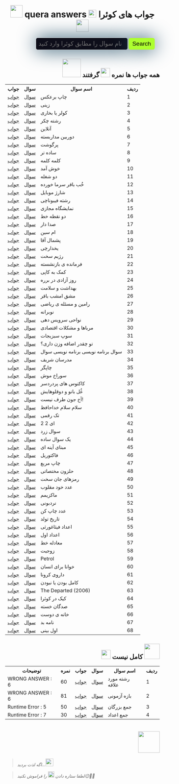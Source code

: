 <h1 align="center" id=1>
<img src="https://media.giphy.com/media/clOgAGJ5iR1RVx5GUl/giphy.gif?cid=ecf05e47wx5oexkqui58zx1ua13127dyhaft8rjcyezpbosd&ep=v1_stickers_search&rid=giphy.gif&ct=s" width=40> quera answers <img src="https://media.giphy.com/media/StENQhZxBZkBqm8kcP/giphy.gif" width=25> جواب های کوئرا <img src="https://media.giphy.com/media/pzSPkg0mIdpSPO3sD5/giphy.gif?cid=ecf05e47aaxaq7f5naec8uwbq9af17lyr8e1qcwlfd7crref&ep=v1_stickers_search&rid=giphy.gif&ct=s" width=40>
</h1>

<html>
    <head>
        <meta charset="UTF-8">
        <meta name="viewport" content="width=device-width, initial-scale=1.0">
        <title>GitHub amir-v-z</title>
        <style>
            .search-container {
                display: flex;
                align-items: center;
            }
            .search-input {
                width: 300px;
                padding: 8px;
                border: 1px solid #ccc;
                border-radius: 4px;
                font-size: 1.2rem;
                border-radius: 0.4rem;
                background-color: rgb(14, 14, 26);
                color: white;
                box-shadow: 0px 0px 60px #1f4c65;
            }
            .search-button {
                background-color: greenyellow;
                color: black;
                border: none;
                border-radius: 0.4rem;
                padding: 8px 12px;
                cursor: pointer;
                margin-left: 3px;
                font-size: 1.2rem;
                box-shadow: 0px 0px 60px #1f4c65;
            }
        </style>
    </head>
    <body>
        <div class="search-container" style="margin-left: 100px">
            <input type="text" id="searchInput" class="search-input" placeholder="نام سوال را مطابق کوئرا وارد کنید">
            <button id="searchButton" class="search-button">Search</button>
        </div>
        <div id="searchResults">
        </div>
        <script>
            const searchInput = document.getElementById('searchInput');
            const searchButton = document.getElementById('searchButton');
            const searchResults = document.getElementById('searchResults');
            const contentData = [
                '<a href="https://github.com/amir-v-z/Quera-answers/blob/main/Quera_Solved/chap_bar_aks.java">چاپ بر عکس</a>',
                '<a href="https://github.com/amir-v-z/Quera-answers/blob/main/Quera_Solved/ziny.java">زینی</a>',
                '<a href="https://github.com/amir-v-z/Quera-answers/blob/main/Quera_Solved/kooler_ya_bokhari.java">کولر یا بخاری</a>',
                '<a href="https://github.com/amir-v-z/Quera-answers/blob/main/Quera_Solved/reshteh_cheker.java">رشته چکر</a>',
                '<a href="https://github.com/amir-v-z/Quera-answers/blob/main/Quera_Solved/online.java">آنلاین</a>',
                '<a href="https://github.com/amir-v-z/Quera-answers/blob/main/Quera_Solved/dorbin_madar_baste.java">دوربین مداربسته</a>',
                '<a href="https://github.com/amir-v-z/Quera-answers/blob/main/Quera_Solved/por_ghosht.java">پرگوشت</a>',
                '<a href="https://github.com/amir-v-z/Quera-answers/blob/main/Quera_Solved/sade_tar.java">ساده تر</a>',
                '<a href="https://github.com/amir-v-z/Quera-answers/blob/main/Quera_Solved/kalameh_kalameh.java">کلمه کلمه</a>',
                '<a href="https://github.com/amir-v-z/Quera-answers/blob/main/Quera_Solved/khosh_amad.java">خوش آمد</a>',
                '<a href="https://github.com/amir-v-z/Quera-answers/blob/main/Quera_Solved/do_shoghleh.java">دو شغله</a>',
                '<a href="https://github.com/amir-v-z/Quera-answers/blob/main/Quera_Solved/khob_bagher_sarma_khordeh.java">خب باقر سرما خورده</a>',
                '<a href="https://github.com/amir-v-z/Quera-answers/blob/main/Quera_Solved/sharzh_mobile.java">شارژ موبایل</a>',
                '<a href="https://github.com/amir-v-z/Quera-answers/blob/main/Quera_Solved/reshteh_fibonachi.java">رشته فیبوناچی</a>',
                '<a href="https://github.com/amir-v-z/Quera-answers/blob/main/Quera_Solved/namayeshgah_majazi.java">نمایشگاه مجازی</a>',
                '<a href="https://github.com/amir-v-z/Quera-answers/blob/main/Quera_Solved/do_noghte_khat.java">دو نقطه خط</a>',
                '<a href="https://github.com/amir-v-z/Quera-answers/blob/main/Quera_Solved/sedadar.java">صدا دار</a>',
                '<a href="https://github.com/amir-v-z/Quera-answers/blob/main/Quera_Solved/om_sin.java">ام سین</a>',
                '<a href="https://github.com/amir-v-z/Quera-answers/blob/main/Quera_Solved/pashmal_agha.java">پشمال آقا</a>',
                '<a href="https://github.com/amir-v-z/Quera-answers/blob/main/Quera_Solved/yakhdarchi.java">یخدارچی</a>',
                '<a href="https://github.com/amir-v-z/Quera-answers/blob/main/Quera_Solved/rezhim_sakht.java">رژیم سخت</a>',
                '<a href="https://github.com/amir-v-z/Quera-answers/blob/main/Quera_Solved/farmandeh_bazneshasteh.java">فرمانده ی بازنشسته</a>',
                '<a href="https://github.com/amir-v-z/Quera-answers/blob/main/Quera_Solved/komak_be_kapy.java">کمک به کاپی</a>',
                '<a href="https://github.com/amir-v-z/Quera-answers/blob/main/Quera_Solved/roz_azadi_bayan_dar_barareh.java">روز آزادی در برره</a>',
                '<a href="https://github.com/amir-v-z/Quera-answers/blob/main/Quera_Solved/behdasht_va_salamat.java">بهداشت و سلامت</a>',
                '<a href="https://github.com/amir-v-z/Quera-answers/blob/main/Quera_Solved/mashgh_emshab_bagher.java">مشق امشب باقر</a>',
                '<a href="https://github.com/amir-v-z/Quera-answers/blob/main/Quera_Solved/ramin_va_masaleh_riyazi.java">رامین و مسئله ریاضی</a>',
                '<a href="https://github.com/amir-v-z/Quera-answers/blob/main/Quera_Solved/nobaraneh.java">نوبرانه</a>',
                '<a href="https://github.com/amir-v-z/Quera-answers/blob/main/Quera_Solved/navahi_service_dehi.java">نواحی سرویس دهی</a>',
                '<a href="https://github.com/amir-v-z/Quera-answers/blob/main/Quera_Solved/morabaha_va_moshkelat_eghtesadi.java">مربا و مشکلات اقتصادی</a>',
                '<a href="https://github.com/amir-v-z/Quera-answers/blob/main/Quera_Solved/sope_sabzijat.java">سوپ سبزیجات</a>',
                '<a href="https://github.com/amir-v-z/Quera-answers/blob/main/Quera_Solved/to_cheghdar_ezafeh_vazn_dari.java">تو چقدر اضافه وزن داری؟</a>',
                '<a href="https://github.com/amir-v-z/Quera-answers/blob/main/Quera_Solved/soal_barname_nevisi_barname_nevisi_soal.java">سوال برنامه نویسی برنامه نویسی سوال</a>',
                '<a href="https://github.com/amir-v-z/Quera-answers/blob/main/Quera_Solved/modaresan_sharif.java">مدرسان شریف</a>',
                '<a href="https://github.com/amir-v-z/Quera-answers/blob/main/Quera_Solved/chapgar.java">چاپگر</a>',
                '<a href="https://github.com/amir-v-z/Quera-answers/blob/main/Quera_Solved/sorakh_mosh.java">سوراخ موش</a>',
                '<a href="https://github.com/amir-v-z/Quera-answers/blob/main/Quera_Solved/kaktos_hay_por_dardsar.java">کاکتوس های پردردسر</a>',
                '<a href="https://github.com/amir-v-z/Quera-answers/blob/main/Quera_Solved/golbano_va_dogholo_hayash.java">غل بانو و دوقلوهایش</a>',
                '<a href="https://github.com/amir-v-z/Quera-answers/blob/main/Quera_Solved/akh_jon_taraf_nist.java">آخ جون طرف نیست!</a>',
                '<a href="https://github.com/amir-v-z/Quera-answers/blob/main/Quera_Solved/salam_salam_khodafez.java">سلام سلام خداحافظ</a>',
                '<a href="https://github.com/amir-v-z/Quera-answers/blob/main/Quera_Solved/tak_raghami.java">تک رقمی</a>',
                '<a href="https://github.com/amir-v-z/Quera-answers/blob/main/Quera_Solved/do_do_ei.java">2 2 ای</a>',
                '<a href="https://github.com/amir-v-z/Quera-answers/blob/main/Quera_Solved/soal_zard.java">سوال زرد</a>',
                '<a href="https://github.com/amir-v-z/Quera-answers/blob/main/Quera_Solved/yek_soal_sade.java">یک سوال ساده</a>',
                '<a href="https://github.com/amir-v-z/Quera-answers/blob/main/Quera_Solved/mabnay_aynei.java">مبنای آینه ای</a>',
                '<a href="https://github.com/amir-v-z/Quera-answers/blob/main/Quera_Solved/factoriel.java">فاکتوریل</a>',
                '<a href="https://github.com/amir-v-z/Quera-answers/blob/main/Quera_Solved/chap_moraba.java">چاپ مربع</a>',
                '<a href="https://github.com/amir-v-z/Quera-answers/blob/main/Quera_Solved/halazon_mokhtasati.java">حلزون مختصاتی</a>',
                '<a href="https://github.com/amir-v-z/Quera-answers/blob/main/Quera_Solved/ramz_hay_jan_sakht.java">رمز های جان سخت</a>',
                '<a href="https://github.com/amir-v-z/Quera-answers/blob/main/Quera_Solved/adad_khod_maghlob.java">عدد خود مقلوب</a>',
                '<a href="https://github.com/amir-v-z/Quera-answers/blob/main/Quera_Solved/maximum.java">ماکزیمم</a>',
                '<a href="https://github.com/amir-v-z/Quera-answers/blob/main/Quera_Solved/nardeboni.java">نردبونی</a>',
                '<a href="https://github.com/amir-v-z/Quera-answers/blob/main/Quera_Solved/adad_chap_kon.java">عدد چاپ کن</a>',
                '<a href="https://github.com/amir-v-z/Quera-answers/blob/main/Quera_Solved/tarikh_tavalod.java">تاریخ تولد</a>',
                '<a href="https://github.com/amir-v-z/Quera-answers/blob/main/Quera_Solved/adad_fisaghoresi.java">اعداد فیثاغورثی</a>',
                '<a href="https://github.com/amir-v-z/Quera-answers/blob/main/Quera_Solved/adad_aval.java">اعداد اول</a>',
                '<a href="https://github.com/amir-v-z/Quera-answers/blob/main/Quera_Solved/moadeleh_khat.java">معادله خط</a>',
                '<a href="https://github.com/amir-v-z/Quera-answers/blob/main/Quera_Solved/zojit.java">زوجیت</a>',
                '<a href="https://github.com/amir-v-z/Quera-answers/blob/main/Quera_Solved/petrol.java">Petrol</a>',
                '<a href="https://github.com/amir-v-z/Quera-answers/blob/main/Quera_Solved/khana_baraye_ensan.java">خوانا برای انسان</a>',
                '<a href="https://github.com/amir-v-z/Quera-answers/blob/main/Quera_Solved/daroy_corona.java">داروی کرونا</a>',
                '<a href="https://github.com/amir-v-z/Quera-answers/blob/main/Quera_Solved/kamel_bodan_ya_nabodan.java">کامل بودن یا نبودن</a>',
                '<a href="https://github.com/amir-v-z/Quera-answers/blob/main/Quera_Solved/the_departed_2006.java">The Departed (2006)</a>',
                '<a href="https://github.com/amir-v-z/Quera-answers/blob/main/Quera_Solved/cake_dar_quera.java">کیک در کوئرا</a>',
                '<a href="https://github.com/amir-v-z/Quera-answers/blob/main/Quera_Solved/sadgan_khaste.java">صدگان خسته</a>',
                '<a href="https://github.com/amir-v-z/Quera-answers/blob/main/Quera_Solved/khaneh_ye_dost.java">خانه ی دوست</a>',
                '<a href="https://github.com/amir-v-z/Quera-answers/blob/main/Quera_Solved/name_bad.java">نامه بد</a>',
                '<a href="https://github.com/amir-v-z/Quera-answers/blob/main/Quera_Solved/aval_biny.java">اول بینی</a>',
            ];
            searchButton.addEventListener('click', () => {
                const searchTerm = searchInput.value.toLowerCase();
                const filteredResults = contentData.filter(item =>
                    item.toLowerCase().includes(searchTerm)
                );
                searchResults.innerHTML = filteredResults.length > 0
                    ? filteredResults.map(result => `<p>${result}</p>`).join('')
                    : '<p>No results found.</p>';
            });
        </script>
    </body>
</html>

<h2 align="right">
<img src="https://media.giphy.com/media/v1.Y2lkPTc5MGI3NjExbDRlbm8wNHd2a3ZndGdqdzJiemFseWY0Z2N1eXNyb2ppam9ua2JhdyZlcD12MV9zdGlja2Vyc19zZWFyY2gmY3Q9cw/MelhioWPAo6k4Q6BTp/giphy.gif" width=60> همه جواب ها نمره <img src="https://media.giphy.com/media/3o7aDfuOPVroMTRjig/giphy.gif" width=30> گرفتند
</h2>

<table>

<th>جواب</th>
<th>سوال</th>
<th>اسم سوال</th>
<th>ردیف</th>

<tr>
<td><a href="https://github.com/amir-v-z/Quera-answers/blob/main/Quera_Solved/chap_bar_aks.java">جواب</td>
<td><a href="https://quera.org/problemset/contest/3405">سوال</td>
<td>چاپ برعکس</td>
<td>1</td>
</tr>

<tr>
<td><a href="https://github.com/amir-v-z/Quera-answers/blob/main/Quera_Solved/ziny.java">جواب</td>
<td><a href="https://quera.org/problemset/contest/33023">سوال</td>
<td>زینی</td>
<td>2</td>
</tr>

<tr>
<td><a href="https://github.com/amir-v-z/Quera-answers/blob/main/Quera_Solved/kooler_ya_bokhari.java">جواب</td>
<td><a href="https://quera.org/problemset/contest/147635">سوال</td>
<td>کولر یا بخاری</td>
<td>3</td>
</tr>

<tr>
<td><a href="https://github.com/amir-v-z/Quera-answers/blob/main/Quera_Solved/reshteh_cheker.java">جواب</td>
<td><a href="https://quera.org/problemset/contest/106795">سوال</td>
<td>رشته چکر</td>
<td>4</td>
</tr>

<tr>
<td><a href="https://github.com/amir-v-z/Quera-answers/blob/main/Quera_Solved/online.java">جواب</td>
<td><a href="https://quera.org/problemset/contest/140038">سوال</td>
<td>آنلاین</td>
<td>5</td>
</tr>

<tr>
<td><a href="https://github.com/amir-v-z/Quera-answers/blob/main/Quera_Solved/dorbin_madar_baste.java">جواب</td>
<td><a href="https://quera.org/problemset/contest/2794">سوال</td>
<td>دوربین مداربسته</td>
<td>6</td>
</tr>

<tr>
<td><a href="https://github.com/amir-v-z/Quera-answers/blob/main/Quera_Solved/por_ghosht.java">جواب</td>
<td><a href="https://quera.org/problemset/contest/72882">سوال</td>
<td>پرگوشت</td>
<td>7</td>
</tr>

<tr>
<td><a href="https://github.com/amir-v-z/Quera-answers/blob/main/Quera_Solved/sade_tar.java">جواب</td>
<td><a href="https://quera.org/problemset/contest/3403">سوال</td>
<td>ساده تر</td>
<td>8</td>
</tr>

<tr>
<td><a href="https://github.com/amir-v-z/Quera-answers/blob/main/Quera_Solved/kalameh_kalameh.java">جواب</td>
<td><a href="https://quera.org/problemset/contest/108665">سوال</td>
<td>کلمه کلمه</td>
<td>9</td>
</tr>

<tr>
<td><a href="https://github.com/amir-v-z/Quera-answers/blob/main/Quera_Solved/khosh_amad.java">جواب</td>
<td><a href="https://quera.org/problemset/contest/123798">سوال</td>
<td>خوش آمد</td>
<td>10</td>
</tr>

<tr>
<td><a href="https://github.com/amir-v-z/Quera-answers/blob/main/Quera_Solved/do_shoghleh.java">جواب</td>
<td><a href="https://quera.org/problemset/contest/111990">سوال</td>
<td>دو شغله</td>
<td>11</td>
</tr>

<tr>
<td><a href="https://github.com/amir-v-z/Quera-answers/blob/main/Quera_Solved/khob_bagher_sarma_khordeh.java">جواب</td>
<td><a href="https://quera.org/problemset/contest/10231">سوال</td>
<td>خُب باقر سرما خورده</td>
<td>12</td>
</tr>

<tr>
<td><a href="https://github.com/amir-v-z/Quera-answers/blob/main/Quera_Solved/sharzh_mobile.java">جواب</td>
<td><a href="https://quera.org/problemset/contest/17244">سوال</td>
<td>شارژ موبایل</td>
<td>13</td>
</tr>

<tr>
<td><a href="https://github.com/amir-v-z/Quera-answers/blob/main/Quera_Solved/reshteh_fibonachi.java">جواب</td>
<td><a href="https://quera.org/problemset/contest/17675">سوال</td>
<td>رشته فیبوناچی</td>
<td>14</td>
</tr>

<tr>
<td><a href="https://github.com/amir-v-z/Quera-answers/blob/main/Quera_Solved/namayeshgah_majazi.java">جواب</td>
<td><a href="https://quera.org/problemset/contest/110015">سوال</td>
<td>نمایشگاه مجازی</td>
<td>15</td>
</tr>

<tr>
<td><a href="https://github.com/amir-v-z/Quera-answers/blob/main/Quera_Solved/do_noghte_khat.java">جواب</td>
<td><a href="https://quera.org/problemset/contest/3414">سوال</td>
<td>دو نقطه خط</td>
<td>16</td>
</tr>

<tr>
<td><a href="https://github.com/amir-v-z/Quera-answers/blob/main/Quera_Solved/sedadar.java">جواب</td>
<td><a href="https://quera.org/problemset/contest/140033">سوال</td>
<td>صدا دار</td>
<td>17</td>
</tr>

<tr>
<td><a href="https://github.com/amir-v-z/Quera-answers/blob/main/Quera_Solved/om_sin.java">جواب</td>
<td><a href="https://quera.org/problemset/contest/28947">سوال</td>
<td>ام سین</td>
<td>18</td>
</tr>

<tr>
<td><a href="https://github.com/amir-v-z/Quera-answers/blob/main/Quera_Solved/pashmal_agha.java">جواب</td>
<td><a href="https://quera.org/problemset/contest/72877">سوال</td>
<td>پشمال آقا</td>
<td>19</td>
</tr>

<tr>
<td><a href="https://github.com/amir-v-z/Quera-answers/blob/main/Quera_Solved/yakhdarchi.java">جواب</td>
<td><a href="https://quera.org/problemset/contest/3429">سوال</td>
<td>یخدارچی</td>
<td>20</td>
</tr>

<tr>
<td><a href="https://github.com/amir-v-z/Quera-answers/blob/main/Quera_Solved/rezhim_sakht.java">جواب</td>
<td><a href="https://quera.org/problemset/contest/20256">سوال</td>
<td>رژیم سخت</td>
<td>21</td>
</tr>

<tr>
<td><a href="https://github.com/amir-v-z/Quera-answers/blob/main/Quera_Solved/farmandeh_bazneshasteh.java">جواب</td>
<td><a href="https://quera.org/problemset/contest/72874">سوال</td>
<td>فرمانده ی بازنشسته</td>
<td>22</td>
</tr>

<tr>
<td><a href="https://github.com/amir-v-z/Quera-answers/blob/main/Quera_Solved/komak_be_kapy.java">جواب</td>
<td><a href="https://quera.org/problemset/contest/8838">سوال</td>
<td>کمک به کاپی</td>
<td>23</td>
</tr>

<tr>
<td><a href="https://github.com/amir-v-z/Quera-answers/blob/main/Quera_Solved/roz_azadi_bayan_dar_barareh.java">جواب</td>
<td><a href="https://quera.org/problemset/contest/10162">سوال</td>
<td>روز آزادی در برره</td>
<td>24</td>
</tr>

<tr>
<td><a href="https://github.com/amir-v-z/Quera-answers/blob/main/Quera_Solved/behdasht_va_salamat.java">جواب</td>
<td><a href="https://quera.org/problemset/contest/51865">سوال</td>
<td>بهداشت و سلامت</td>
<td>25</td>
</tr>

<tr>
<td><a href="https://github.com/amir-v-z/Quera-answers/blob/main/Quera_Solved/mashgh_emshab_bagher.java">جواب</td>
<td><a href="https://quera.org/problemset/contest/10230">سوال</td>
<td>مشق امشب باقر</td>
<td>26</td>
</tr>

<tr>
<td><a href="https://github.com/amir-v-z/Quera-answers/blob/main/Quera_Solved/ramin_va_masaleh_riyazi.java">جواب</td>
<td><a href="https://quera.org/problemset/contest/102261">سوال</td>
<td>رامین و مسئله ی ریاضی</td>
<td>27</td>
</tr>

<tr>
<td><a href="https://github.com/amir-v-z/Quera-answers/blob/main/Quera_Solved/nobaraneh.java">جواب</td>
<td><a href="https://quera.org/problemset/contest/104588">سوال</td>
<td>نوبرانه</td>
<td>28</td>
</tr>

<tr>
<td><a href="https://github.com/amir-v-z/Quera-answers/blob/main/Quera_Solved/navahi_service_dehi.java">جواب</td>
<td><a href="https://quera.org/problemset/contest/136483">سوال</td>
<td>نواحی سرویس دهی</td>
<td>29</td>
</tr>

<tr>
<td><a href="https://github.com/amir-v-z/Quera-answers/blob/main/Quera_Solved/morabaha_va_moshkelat_eghtesadi.java">جواب</td>
<td><a href="https://quera.org/problemset/contest/20249">سوال</td>
<td>مرباها و مشکلات اقتصادی</td>
<td>30</td>
</tr>

<tr>
<td><a href="https://github.com/amir-v-z/Quera-answers/blob/main/Quera_Solved/sope_sabzijat.java">جواب</td>
<td><a href="https://quera.org/problemset/contest/72881">سوال</td>
<td>سوپ سبزیجات</td>
<td>31</td>
</tr>

<tr>
<td><a href="https://github.com/amir-v-z/Quera-answers/blob/main/Quera_Solved/to_cheghdar_ezafeh_vazn_dari.java">جواب</td>
<td><a href="https://quera.org/problemset/contest/3404">سوال</td>
<td>تو چقدر اضافه وزن داری؟</td>
<td>32</td>
</tr>

<tr>
<td><a href="https://github.com/amir-v-z/Quera-answers/blob/main/Quera_Solved/soal_barname_nevisi_barname_nevisi_soal.java">جواب</td>
<td><a href="https://quera.org/problemset/contest/3408">سوال</td>
<td>سوال برنامه نویسی برنامه نویسی سوال</td>
<td>33</td>
</tr>

<tr>
<td><a href="https://github.com/amir-v-z/Quera-answers/blob/main/Quera_Solved/modaresan_sharif.java">جواب</td>
<td><a href="https://quera.org/problemset/contest/140039">سوال</td>
<td>مدرسان شریف</td>
<td>34</td>
</tr>

<tr>
<td><a href="https://github.com/amir-v-z/Quera-answers/blob/main/Quera_Solved/chapgar.java">جواب</td>
<td><a href="https://quera.org/problemset/contest/64434">سوال</td>
<td>چاپگر</td>
<td>35</td>
</tr>

<tr>
<td><a href="https://github.com/amir-v-z/Quera-answers/blob/main/Quera_Solved/sorakh_mosh.java">جواب</td>
<td><a href="https://quera.org/problemset/contest/91712">سوال</td>
<td>سوراخ موش</td>
<td>36</td>
</tr>

<tr>
<td><a href="https://github.com/amir-v-z/Quera-answers/blob/main/Quera_Solved/kaktos_hay_por_dardsar.java">جواب</td>
<td><a href="https://quera.org/problemset/contest/52542">سوال</td>
<td>کاکتوس های پردردسر</td>
<td>37</td>
</tr>

<tr>
<td><a href="https://github.com/amir-v-z/Quera-answers/blob/main/Quera_Solved/golbano_va_dogholo_hayash.java">جواب</td>
<td><a href="https://quera.org/problemset/contest/72876">سوال</td>
<td>غُل بانو و دوقلوهایش</td>
<td>38</td>
</tr>

<tr>
<td><a href="https://github.com/amir-v-z/Quera-answers/blob/main/Quera_Solved/akh_jon_taraf_nist.java">جواب</td>
<td><a href="https://quera.org/problemset/contest/3538">سوال</td>
<td>آخ جون طرف نیست!</td>
<td>39</td>
</tr>

<tr>
<td><a href="https://github.com/amir-v-z/Quera-answers/blob/main/Quera_Solved/salam_salam_khodafez.java">جواب</td>
<td><a href="https://quera.org/problemset/contest/31021">سوال</td>
<td>سلام سلام خداحافظ</td>
<td>40</td>
</tr>

<tr>
<td><a href="https://github.com/amir-v-z/Quera-answers/blob/main/Quera_Solved/tak_raghami.java">جواب</td>
<td><a href="https://quera.org/problemset/contest/3539">سوال</td>
<td>تک رقمی</td>
<td>41</td>
</tr>

<tr>
<td><a href="https://github.com/amir-v-z/Quera-answers/blob/main/Quera_Solved/do_do_ei.java">جواب</td>
<td><a href="https://quera.org/problemset/contest/140028">سوال</td>
<td>ای 2 2</td>
<td>42</td>
</tr>

<tr>
<td><a href="https://github.com/amir-v-z/Quera-answers/blob/main/Quera_Solved/soal_zard.java">جواب</td>
<td><a href="https://quera.org/problemset/contest/3537">سوال</td>
<td>سوال زرد</td>
<td>43</td>
</tr>

<tr>
<td><a href="https://github.com/amir-v-z/Quera-answers/blob/main/Quera_Solved/yek_soal_sade.java">جواب</td>
<td><a href="https://quera.org/problemset/contest/2885">سوال</td>
<td>یک سوال ساده</td>
<td>44</td>
</tr>

<tr>
<td><a href="https://github.com/amir-v-z/Quera-answers/blob/main/Quera_Solved/mabnay_aynei.java">جواب</td>
<td><a href="https://quera.org/problemset/university/651">سوال</td>
<td>مبنای آینه ای</td>
<td>45</td>
</tr>

<tr>
<td><a href="https://github.com/amir-v-z/Quera-answers/blob/main/Quera_Solved/factoriel.java">جواب</td>
<td><a href="https://quera.org/problemset/university/589">سوال</td>
<td>فاکتوریل</td>
<td>46</td>
</tr>

<tr>
<td><a href="https://github.com/amir-v-z/Quera-answers/blob/main/Quera_Solved/chap_moraba.java">جواب</td>
<td><a href="https://quera.org/problemset/university/591">سوال</td>
<td>چاپ مربع</td>
<td>47</td>
</tr>

<tr>
<td><a href="https://github.com/amir-v-z/Quera-answers/blob/main/Quera_Solved/halazon_mokhtasati.java">جواب</td>
<td><a href="https://quera.org/problemset/university/597">سوال</td>
<td>حلزون مختصاتی</td>
<td>48</td>
</tr>

<tr>
<td><a href="https://github.com/amir-v-z/Quera-answers/blob/main/Quera_Solved/ramz_hay_jan_sakht.java">جواب</td>
<td><a href="https://quera.org/problemset/university/9722">سوال</td>
<td>رمزهای جان سخت</td>
<td>49</td>
</tr>

<tr>
<td><a href="https://github.com/amir-v-z/Quera-answers/blob/main/Quera_Solved/adad_khod_maghlob.java">جواب</td>
<td><a href="https://quera.org/problemset/university/617">سوال</td>
<td>عدد خود مقلوب</td>
<td>50</td>
</tr>

<tr>
<td><a href="https://github.com/amir-v-z/Quera-answers/blob/main/Quera_Solved/maximum.java">جواب</td>
<td><a href="https://quera.org/problemset/university/588">سوال</td>
<td>ماکزیمم</td>
<td>51</td>
</tr>

<tr>
<td><a href="https://github.com/amir-v-z/Quera-answers/blob/main/Quera_Solved/nardeboni.java">جواب</td>
<td><a href="https://quera.org/problemset/university/640">سوال</td>
<td>نردبونی</td>
<td>52</td>
</tr>

<tr>
<td><a href="https://github.com/amir-v-z/Quera-answers/blob/main/Quera_Solved/adad_chap_kon.java">جواب</td>
<td><a href="https://quera.org/problemset/university/9774">سوال</td>
<td>عدد چاپ کن</td>
<td>53</td>
</tr>

<tr>
<td><a href="https://github.com/amir-v-z/Quera-answers/blob/main/Quera_Solved/tarikh_tavalod.java">جواب</td>
<td><a href="https://quera.org/problemset/university/615">سوال</td>
<td>تاریخ تولد</td>
<td>54</td>
</tr>

<tr>
<td><a href="https://github.com/amir-v-z/Quera-answers/blob/main/Quera_Solved/adad_fisaghoresi.java">جواب</td>
<td><a href="https://quera.org/problemset/university/280">سوال</td>
<td>اعداد فیثاغورثی</td>
<td>55</td>
</tr>

<tr>
<td><a href="https://github.com/amir-v-z/Quera-answers/blob/main/Quera_Solved/adad_aval.java">جواب</td>
<td><a href="https://quera.org/problemset/university/293">سوال</td>
<td>اعداد اول</td>
<td>56</td>
</tr>

<tr>
<td><a href="https://github.com/amir-v-z/Quera-answers/blob/main/Quera_Solved/moadeleh_khat.java">جواب</td>
<td><a href="https://quera.org/problemset/contest/147193">سوال</td>
<td>معادله خط</td>
<td>57</td>
</tr>

<tr>
<td><a href="https://github.com/amir-v-z/Quera-answers/blob/main/Quera_Solved/zojit.java">جواب</td>
<td><a href="https://quera.org/problemset/contest/140035">سوال</td>
<td>زوجیت</td>
<td>58</td>
</tr>

<tr>
<td><a href="https://github.com/amir-v-z/Quera-answers/blob/main/Quera_Solved/petrol.java">جواب</td>
<td><a href="https://quera.org/problemset/82378/">سوال</td>
<td>Petrol</td>
<td>59</td>
</tr>

<tr>
<td><a href="https://github.com/amir-v-z/Quera-answers/blob/main/Quera_Solved/khana_baraye_ensan.java">جواب</td>
<td><a href="https://quera.org/problemset/158165/">سوال</td>
<td>خوانا برای انسان</td>
<td>60</td>
</tr>

<tr>
<td><a href="https://github.com/amir-v-z/Quera-answers/blob/main/Quera_Solved/daroy_corona.java">جواب</td>
<td><a href="https://quera.org/problemset/178600/">سوال</td>
<td>داروی کرونا</td>
<td>61</td>
</tr>

<tr>
<td><a href="https://github.com/amir-v-z/Quera-answers/blob/main/Quera_Solved/kamel_bodan_ya_nabodan.java">جواب</td>
<td><a href="https://quera.org/problemset/282/">سوال</td>
<td>کامل بودن یا نبودن</td>
<td>62</td>
</tr>

<tr>
<td><a href="https://github.com/amir-v-z/Quera-answers/blob/main/Quera_Solved/the_departed_2006.java">جواب</td>
<td><a href="https://quera.org/problemset/132251/">سوال</td>
<td>The Departed (2006)</td>
<td>63</td>
</tr>

<tr>
<td><a href="https://github.com/amir-v-z/Quera-answers/blob/main/Quera_Solved/cake_dar_quera.java">جواب</td>
<td><a href="https://quera.org/problemset/144082/">سوال</td>
<td>کیک در کوئرا</td>
<td>64</td>
</tr>

<tr>
<td><a href="https://github.com/amir-v-z/Quera-answers/blob/main/Quera_Solved/sadgan_khaste.java">جواب</td>
<td><a href="https://quera.org/problemset/3406/">سوال</td>
<td>صدگان خسته</td>
<td>65</td>
</tr>

<tr>
<td><a href="https://github.com/amir-v-z/Quera-answers/blob/main/Quera_Solved/khaneh_ye_dost.java">جواب</td>
<td><a href="https://quera.org/problemset/176782">سوال</td>
<td>خانه ی دوست</td>
<td>66</td>
</tr>

<tr>
<td><a href="https://github.com/amir-v-z/Quera-answers/blob/main/Quera_Solved/name_bad.java">جواب</td>
<td><a href="https://quera.org/problemset/7609/">سوال</td>
<td>نامه بد</td>
<td>67</td>
</tr>

<tr>
<td><a href="https://github.com/amir-v-z/Quera-answers/blob/main/Quera_Solved/aval_biny.java">جواب</td>
<td><a href="https://quera.org/problemset/649/">سوال</td>
<td>اول بینی</td>
<td>68</td>
</tr>

</table>

<h2 align="right">
<img src="https://media.giphy.com/media/v1.Y2lkPTc5MGI3NjExb2J5am0xODNrNnh4d2N2OTR0MWpudmtwaWJwdGV2cW4yM2gzdXhrcSZlcD12MV9zdGlja2Vyc19zZWFyY2gmY3Q9cw/7VjzaRCDyQBnr1UKuF/giphy.gif" width=30> کامل نیست <img src="https://media.giphy.com/media/jSKBmKkvo2dPQQtsR1/giphy.gif" width="50">
</h2>

<table>

<th>توضیحات</th>
<th>نمره</th>
<th>جواب</th>
<th>سوال</th>
<th>اسم سوال</th>
<th>ردیف</th>

<tr>
<td>WRONG ANSWER : 6</td>
<td>60</td>
<td><a href="https://github.com/amir-v-z/Quera-answers/blob/main/Quera_Unsolved/reshteh_mord_alagheh.java">جواب</td>
<td><a href="https://quera.org/problemset/52546/">سوال</td>
<td>رشته مورد علاقه</td>
<td>1</td>
</tr>

<tr>
<td>WRONG ANSWER : 6</td>
<td>81</td>
<td><a href="https://github.com/amir-v-z/Quera-answers/blob/main/Quera_Unsolved/bazeh_azmoni.java">جواب</td>
<td><a href="https://quera.org/problemset/145639/">سوال</td>
<td>بازه آزمونی</td>
<td>2</td>
</tr>

<tr>
<td>Runtime Error : 5</td>
<td>50</td>
<td><a href="https://github.com/amir-v-z/Quera-answers/blob/main/Quera_Unsolved/jame_bozorgan.java">جواب</td>
<td><a href="https://quera.org/problemset/2551/">سوال</td>
<td>جمع بزرگان</td>
<td>3</td>
</tr>

<tr>
<td>Runtime Error : 7</td>
<td>30</td>
<td><a href="https://github.com/amir-v-z/Quera-answers/blob/main/Quera_Unsolved/jame_adad.java">جواب</td>
<td><a href="https://quera.org/problemset/637/">سوال</td>
<td>جمع اعداد</td>
<td>4</td>
</tr>

</table>

<h1 align="right">
<a href="#1"><img src="https://media.giphy.com/media/ymCebclx2zffNOn6Io/giphy.gif?cid=ecf05e478065pis0nugeyo8eg2tpugm5rae9sy8bst4jjo9w&ep=v1_stickers_search&rid=giphy.gif&ct=s" width=70></a>
</h1>

> *اگه لذت بردید...<img src="https://media.giphy.com/media/ewh4ipgPw1bBVj4HI5/giphy.gif" width=25>*

> *لطفا ستاره دادن <img src="https://media.giphy.com/media/bGuxrqcjKymVlfVaix/giphy.gif" width=20> را فراموش نکنید😉🙏🏻*